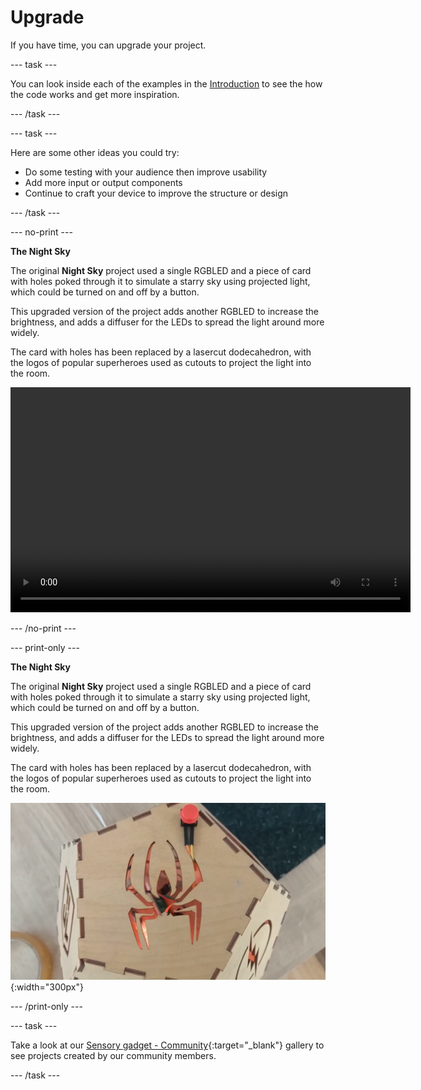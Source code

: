 # Upgrade

If you have time, you can upgrade your project.

--- task ---

You can look inside each of the examples in the [Introduction](.) to see the how the code works and get more inspiration.

--- /task ---

--- task ---

Here are some other ideas you could try:
+ Do some testing with your audience then improve usability
+ Add more input or output components
+ Continue to craft your device to improve the structure or design

--- /task ---

--- no-print ---

**The Night Sky**

The original **Night Sky** project used a single RGBLED and a piece of card with holes poked through it to simulate a starry sky using projected light, which could be turned on and off by a button. 

This upgraded version of the project adds another RGBLED to increase the brightness, and adds a diffuser for the LEDs to spread the light around more widely. 

The card with holes has been replaced by a lasercut dodecahedron, with the logos of popular superheroes used as cutouts to project the light into the room. 

<video width="640" height="360" controls>
<source src="images/PicoUpgrade.mp4" type="video/mp4">
Your browser does not support WebM video, try FireFox or Chrome
</video>

--- /no-print ---

--- print-only ---

**The Night Sky**

The original **Night Sky** project used a single RGBLED and a piece of card with holes poked through it to simulate a starry sky using projected light, which could be turned on and off by a button. 

This upgraded version of the project adds another RGBLED to increase the brightness, and adds a diffuser for the LEDs to spread the light around more widely. 

The card with holes has been replaced by a lasercut dodecahedron, with the logos of popular superheroes used as cutouts to project the light into the room. 

![Image showing a spider cutout from a pentagonal piece of wood, part of a dodecahedral lamp.](images/upgrade_lamp.png){:width="300px"}

--- /print-only ---

--- task ---

Take a look at our 
[Sensory gadget - Community](https://wke.lt/w/s/qX5TaK){:target="_blank"} gallery to see projects created by our community members.

--- /task ---


